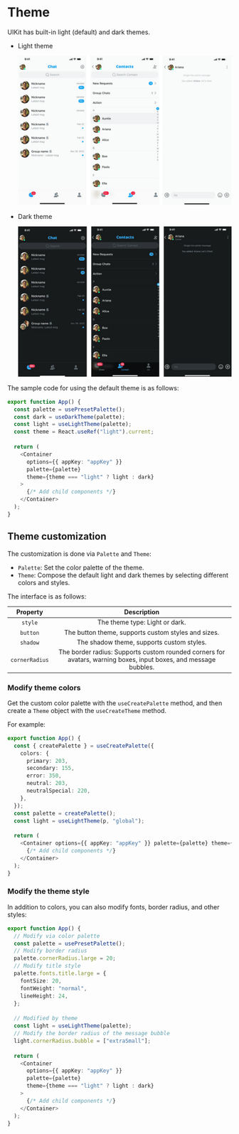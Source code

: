 # Theme

UIKit has built-in light (default) and dark themes. 

- Light theme

  ![Light theme](../../assets/images/light_theme.png)

- Dark theme

  ![Dark theme](../../assets/images/dark_theme.png)

The sample code for using the default theme is as follows:

```typescript
export function App() {
  const palette = usePresetPalette();
  const dark = useDarkTheme(palette);
  const light = useLightTheme(palette);
  const theme = React.useRef("light").current;

  return (
    <Container
      options={{ appKey: "appKey" }}
      palette={palette}
      theme={theme === "light" ? light : dark}
    >
      {/* Add child components */}
    </Container>
  );
}
```

## Theme customization

The customization is done via `Palette` and `Theme`:

- `Palette`: Set the color palette of the theme.
- `Theme`: Compose the default light and dark themes by selecting different colors and styles.

The interface is as follows:

| Property | Description |
|:---:|:---:|
| `style` | The theme type: Light or dark. |
| `button` | The button theme, supports custom styles and sizes. |
| `shadow` | The shadow theme, supports custom styles. |
| `cornerRadius` | The border radius: Supports custom rounded corners for avatars, warning boxes, input boxes, and message bubbles. |

### Modify theme colors

Get the custom color palette with the `useCreatePalette` method, and then create a `Theme` object with the `useCreateTheme` method.

For example:

```typescript
export function App() {
  const { createPalette } = useCreatePalette({
    colors: {
      primary: 203,
      secondary: 155,
      error: 350,
      neutral: 203,
      neutralSpecial: 220,
    },
  });
  const palette = createPalette();
  const light = useLightTheme(p, "global");

  return (
    <Container options={{ appKey: "appKey" }} palette={palette} theme={light}>
      {/* Add child components */}
    </Container>
  );
}
```

### Modify the theme style

In addition to colors, you can also modify fonts, border radius, and other styles:

```typescript
export function App() {
  // Modify via color palette
  const palette = usePresetPalette();
  // Modify border radius
  palette.cornerRadius.large = 20;
  // Modify title style
  palette.fonts.title.large = {
    fontSize: 20,
    fontWeight: "normal",
    lineHeight: 24,
  };

  // Modified by theme
  const light = useLightTheme(palette);
  // Modify the border radius of the message bubble
  light.cornerRadius.bubble = ["extraSmall"];

  return (
    <Container
      options={{ appKey: "appKey" }}
      palette={palette}
      theme={theme === "light" ? light : dark}
    >
      {/* Add child components */}
    </Container>
  );
}
```